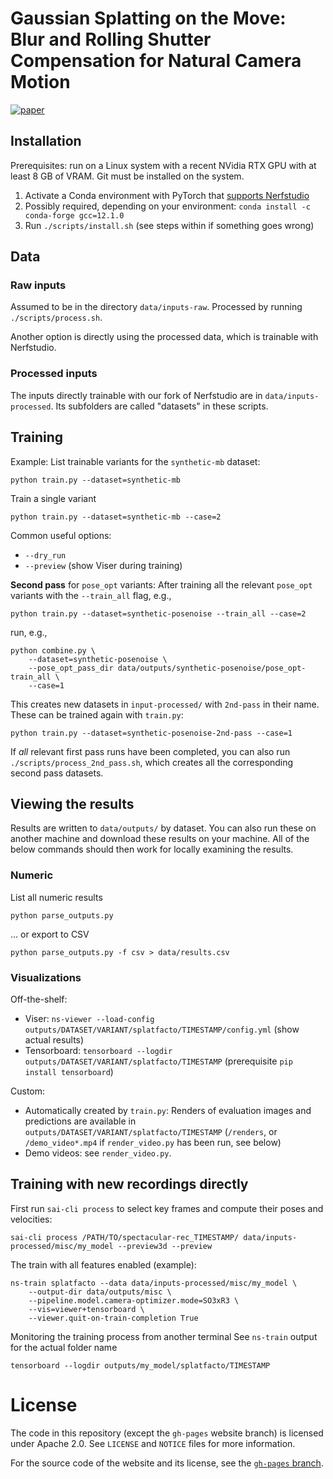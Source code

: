 # Gaussian Splatting on the Move: <br> Blur and Rolling Shutter Compensation for Natural Camera Motion

[![paper](https://img.shields.io/badge/arXiv-2403.13327-b31b1b?logo=arxiv&logoColor=red)](https://arxiv.org/abs/2403.13327)

## Installation

Prerequisites: run on a Linux system with a recent NVidia RTX GPU with at least 8 GB of VRAM.
Git must be installed on the system.

 1. Activate a Conda environment with PyTorch that [supports Nerfstudio](https://github.com/nerfstudio-project/nerfstudio/?tab=readme-ov-file#dependencies)
 2. Possibly required, depending on your environment: `conda install -c conda-forge gcc=12.1.0`
 3. Run `./scripts/install.sh` (see steps within if something goes wrong)

## Data

### Raw inputs

Assumed to be in the directory `data/inputs-raw`. Processed by running `./scripts/process.sh`.

Another option is directly using the processed data, which is trainable with Nerfstudio.

### Processed inputs

The inputs directly trainable with our fork of Nerfstudio are in `data/inputs-processed`.
Its subfolders are called "datasets" in these scripts.

## Training

Example: List trainable variants for the `synthetic-mb` dataset:

    python train.py --dataset=synthetic-mb

Train a single variant

    python train.py --dataset=synthetic-mb --case=2

Common useful options:

 * `--dry_run`
 * `--preview` (show Viser during training)

**Second pass** for `pose_opt` variants: After training all the relevant `pose_opt` variants with the `--train_all` flag, e.g.,

    python train.py --dataset=synthetic-posenoise --train_all --case=2

run, e.g.,

    python combine.py \
        --dataset=synthetic-posenoise \
        --pose_opt_pass_dir data/outputs/synthetic-posenoise/pose_opt-train_all \
        --case=1

This creates new datasets in `input-processed/` with `2nd-pass` in their name. These can be trained again with `train.py`:

    python train.py --dataset=synthetic-posenoise-2nd-pass --case=1

If _all_ relevant first pass runs have been completed, you can also run `./scripts/process_2nd_pass.sh`,
which creates all the corresponding second pass datasets.

## Viewing the results

Results are written to `data/outputs/` by dataset. You can also run these on another machine
and download these results on your machine. All of the below commands should then work for
locally examining the results.

### Numeric

List all numeric results

    python parse_outputs.py

... or export to CSV

    python parse_outputs.py -f csv > data/results.csv

### Visualizations

Off-the-shelf:

 * Viser: `ns-viewer --load-config outputs/DATASET/VARIANT/splatfacto/TIMESTAMP/config.yml` (show actual results)
 * Tensorboard: `tensorboard --logdir outputs/DATASET/VARIANT/splatfacto/TIMESTAMP` (prerequisite `pip install tensorboard`)

Custom:

 * Automatically created by `train.py`: Renders of evaluation images and predictions are available in `outputs/DATASET/VARIANT/splatfacto/TIMESTAMP` (`/renders`, or `/demo_video*.mp4` if `render_video.py` has been run, see below)
 * Demo videos: see `render_video.py`.

## Training with new recordings directly

First run `sai-cli process` to select key frames and compute their poses and velocities:

    sai-cli process /PATH/TO/spectacular-rec_TIMESTAMP/ data/inputs-processed/misc/my_model --preview3d --preview

The train with all features enabled (example):

    ns-train splatfacto --data data/inputs-processed/misc/my_model \
        --output-dir data/outputs/misc \
        --pipeline.model.camera-optimizer.mode=SO3xR3 \
        --vis=viewer+tensorboard \
        --viewer.quit-on-train-completion True

Monitoring the training process from another terminal 
See `ns-train` output for the actual folder name

    tensorboard --logdir outputs/my_model/splatfacto/TIMESTAMP

# License

The code in this repository (except the `gh-pages` website branch) is licensed under Apache 2.0.
See `LICENSE` and `NOTICE` files for more information.

For the source code of the website and its license, see the [`gh-pages` branch](https://github.com/SpectacularAI/3dgs-deblur/tree/gh-pages).
